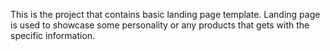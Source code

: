 This is the project that contains basic landing page template.
Landing page is  used to showcase some personality or any products that gets with the specific information.
